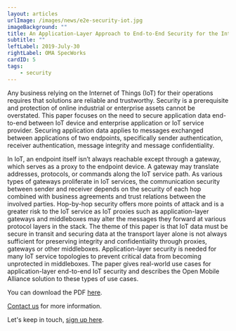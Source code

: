 ```yaml
---
layout: articles
urlImage: /images/news/e2e-security-iot.jpg
imageBackground: ""
title: An Application-Layer Approach to End-to-End Security for the Internet of Things
subtitle: ""
leftLabel: 2019-July-30
rightLabel: OMA SpecWorks
cardID: 5
tags: 
    - security
---
```


Any business relying on the Internet of Things (IoT) for their operations requires that solutions are reliable and trustworthy. Security is a prerequisite and protection of online industrial or enterprise assets cannot be overstated. This paper focuses on the need to secure application data end-to-end between IoT device and enterprise application or IoT service provider. Securing application data applies to messages exchanged between applications of two endpoints, specifically sender authentication, receiver authentication, message integrity and message confidentiality. 
<!--more-->
In IoT, an endpoint itself isn’t always reachable except through a gateway, which serves as a proxy to the endpoint device. A gateway may translate addresses, protocols, or commands along the IoT service path. As various types of gateways proliferate in IoT services, the communication security between sender and receiver depends on the security of each hop combined with business agreements and trust relations between the involved parties. Hop-by-hop security offers more points of attack and is a greater risk to the IoT service as IoT proxies such as application-layer gateways and middleboxes may alter the messages they forward at various protocol layers in the stack. The theme of this paper is that IoT data must be secure in transit and securing data at the transport layer alone is not always sufficient for preserving integrity and confidentiality through proxies, gateways or other middleboxes. Application-layer security is needed for many IoT service topologies to prevent critical data from becoming unprotected in middleboxes. The paper gives real-world use cases for application-layer end-to-end IoT security and describes the Open Mobile Alliance solution to these types of use cases.

You can download the PDF [here](https://www.openmobilealliance.org/documents/whitepapers/OMA-WP-e2e_Sec_IoT-20191024-A.pdf).

[Contact us](/about/contact) for more information.

Let's keep in touch, [sign up here](https://account.openmobilealliance.org/AccountCreation/GetAccount.asp).


